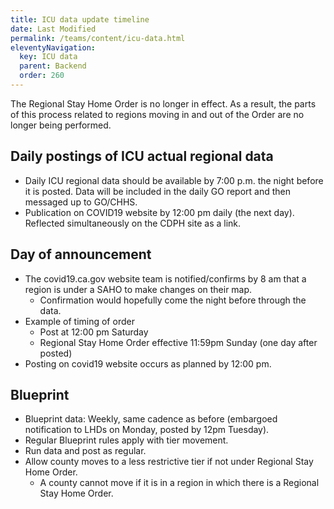 ```yaml
---
title: ICU data update timeline
date: Last Modified 
permalink: /teams/content/icu-data.html
eleventyNavigation:
  key: ICU data
  parent: Backend
  order: 260
---
```


The Regional Stay Home Order is no longer in effect. As a result, the parts of this process related to regions moving in and out of the Order are no longer being performed.

## Daily postings of ICU actual regional data

* Daily ICU regional data should be available by 7:00 p.m. the night before it is posted. Data will be included in the daily GO report and then messaged up to GO/CHHS. 
* Publication on COVID19 website by 12:00 pm daily (the next day). Reflected simultaneously on the CDPH site as a link.
 
## Day of announcement
* The covid19.ca.gov website team is notified/confirms by 8 am that a region is under a SAHO to make changes on their map.
  * Confirmation would hopefully come the night before through the data.
* Example of timing of order
  * Post at 12:00 pm Saturday
  * Regional Stay Home Order effective 11:59pm Sunday (one day after posted)
* Posting on covid19 website occurs as planned by 12:00 pm.
 
## Blueprint

* Blueprint data: Weekly, same cadence as before (embargoed notification to LHDs on Monday, posted by 12pm Tuesday).
* Regular Blueprint rules apply with tier movement.
* Run data and post as regular.
* Allow county moves to a less restrictive tier if not under Regional Stay Home Order.
  * A county cannot move if it is in a region in which there is a Regional Stay Home Order.
